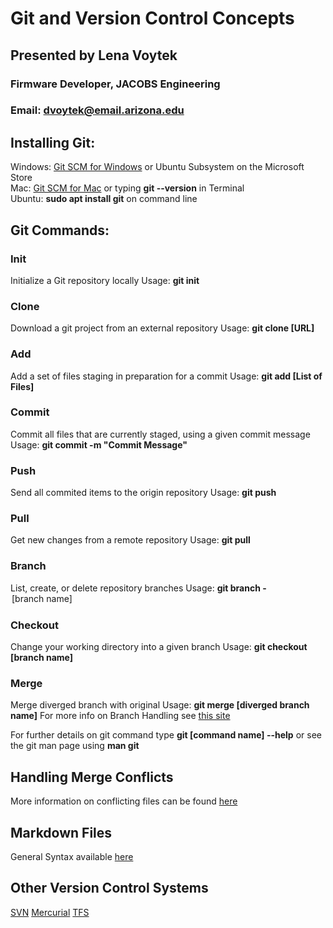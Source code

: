 # Git and Version Control Concepts
## Presented by Lena Voytek
### Firmware Developer, JACOBS Engineering
### Email: dvoytek@email.arizona.edu



## Installing Git:

Windows: [Git SCM for Windows](https://git-scm.com/download/win) or Ubuntu Subsystem on the Microsoft Store  
Mac: [Git SCM for Mac](https://git-scm.com/download/mac) or typing __git --version__ in Terminal  
Ubuntu: __sudo apt install git__ on command line


## Git Commands:

### Init
Initialize a Git repository locally
Usage: __git init__

### Clone
Download a git project from an external repository
Usage: __git clone [URL]__

### Add
Add a set of files staging in preparation for a commit
Usage: __git add [List of Files]__

### Commit
Commit all files that are currently staged, using a given commit message
Usage: __git commit -m "Commit Message"__

### Push
Send all commited items to the origin repository
Usage: __git push__

### Pull
Get new changes from a remote repository
Usage: __git pull__

### Branch 
List, create, or delete repository branches
Usage: __git branch -<Option> [branch name]__

### Checkout
Change your working directory into a given branch
Usage: __git checkout [branch name]__

### Merge
Merge diverged branch with original
Usage: __git merge [diverged branch name]__
For more info on Branch Handling see [this site](https://git-scm.com/book/en/v2/Git-Branching-Branches-in-a-Nutshell)


For further details on git command type __git [command name] --help__ or see the git man page using __man git__


## Handling Merge Conflicts
More information on conflicting files can be found [here](https://help.github.com/articles/resolving-a-merge-conflict-using-the-command-line/#platform-all)

## Markdown Files
General Syntax available [here](https://github.com/adam-p/markdown-here/wiki/Markdown-Cheatsheet)

## Other Version Control Systems
[SVN](https://subversion.apache.org/)
[Mercurial](https://www.mercurial-scm.org/)
[TFS](https://visualstudio.microsoft.com/tfs/)
